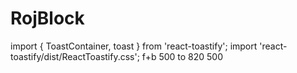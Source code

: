 # RojBlock
import { ToastContainer, toast } from 'react-toastify';
import 'react-toastify/dist/ReactToastify.css';
f+b
500 to 820
500
